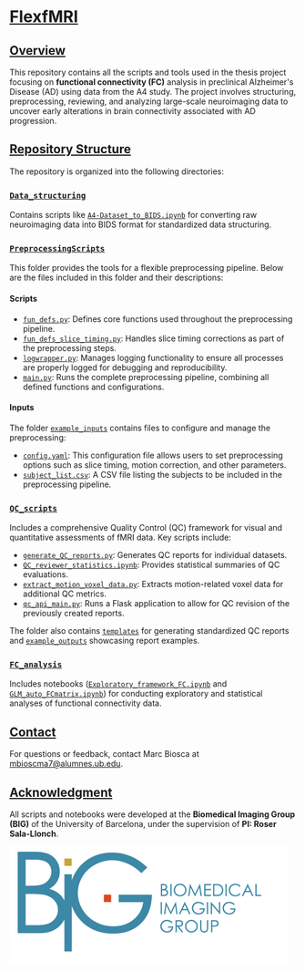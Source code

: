 
# [FlexfMRI](#overview)

## [Overview](#overview)
This repository contains all the scripts and tools used in the thesis project focusing on **functional connectivity (FC)** analysis in preclinical Alzheimer's Disease (AD) using data from the A4 study. The project involves structuring, preprocessing, reviewing, and analyzing large-scale neuroimaging data to uncover early alterations in brain connectivity associated with AD progression.

## [Repository Structure](#repository-structure)
The repository is organized into the following directories:

### [`Data_structuring`](./Data_structuring)  
Contains scripts like [`A4-Dataset_to_BIDS.ipynb`](./Data_structuring/A4-Dataset_to_BIDS.ipynb) for converting raw neuroimaging data into BIDS format for standardized data structuring.

### [`PreprocessingScripts`](./PreprocessingScripts)  
This folder provides the tools for a flexible preprocessing pipeline. Below are the files included in this folder and their descriptions:

#### **Scripts**
- [`fun_defs.py`](./PreprocessingScripts/fun_defs.py): Defines core functions used throughout the preprocessing pipeline.
- [`fun_defs_slice_timing.py`](./PreprocessingScripts/fun_defs_slice_timing.py): Handles slice timing corrections as part of the preprocessing steps.
- [`logwrapper.py`](./PreprocessingScripts/logwrapper.py): Manages logging functionality to ensure all processes are properly logged for debugging and reproducibility.
- [`main.py`](./PreprocessingScripts/main.py): Runs the complete preprocessing pipeline, combining all defined functions and configurations.

#### **Inputs**
The folder [`example_inputs`](./PreprocessingScripts/example_inputs) contains files to configure and manage the preprocessing:
- [`config.yaml`](./PreprocessingScripts/example_inputs/config.yaml): This configuration file allows users to set preprocessing options such as slice timing, motion correction, and other parameters.
- [`subject_list.csv`](./PreprocessingScripts/example_inputs/subject_list.csv): A CSV file listing the subjects to be included in the preprocessing pipeline.

### [`QC_scripts`](./QC_scripts)  
Includes a comprehensive Quality Control (QC) framework for visual and quantitative assessments of fMRI data. Key scripts include:
- [`generate_QC_reports.py`](./QC_scripts/generate_QC_reports.py): Generates QC reports for individual datasets.
- [`QC_reviewer_statistics.ipynb`](./QC_scripts/QC_reviewer_statistics.ipynb): Provides statistical summaries of QC evaluations.
- [`extract_motion_voxel_data.py`](./QC_scripts/extract_motion_voxel_data.py): Extracts motion-related voxel data for additional QC metrics.
- [`qc_api_main.py`](./QC_scripts/qc_api_main.py): Runs a Flask application to allow for QC revision of the previously created reports.

The folder also contains [`templates`](./QC_scripts/templates) for generating standardized QC reports and [`example_outputs`](./QC_scripts/example_outputs) showcasing report examples.

### [`FC_analysis`](./FC_analysis)  
Includes notebooks ([`Exploratory_framework_FC.ipynb`](./FC_analysis/Exploratory_framework_FC.ipynb) and [`GLM_auto_FCmatrix.ipynb`](./FC_analysis/GLM_auto_FCmatrix.ipynb)) for conducting exploratory and statistical analyses of functional connectivity data.

## [Contact](#contact)
For questions or feedback, contact Marc Biosca at [mbioscma7@alumnes.ub.edu](mailto:mbioscma7@alumnes.ub.edu).

## [Acknowledgment](#acknowledgment)
All scripts and notebooks were developed at the **Biomedical Imaging Group (BIG)** of the University of Barcelona, under the supervision of **PI: Roser Sala-Llonch**.

![BIG Logo](image.png)

